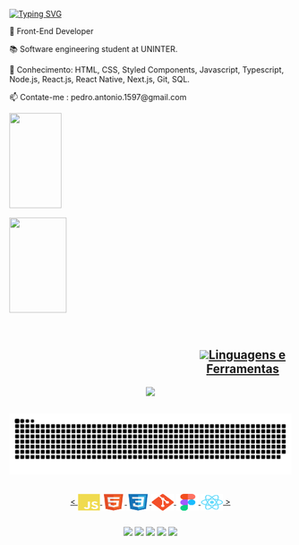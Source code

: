 [![Typing SVG](https://readme-typing-svg.herokuapp.com?color=FFF&lines=Opaa%2C+eae+Pedro+Antonny+aqui!+👋)](https://git.io/typing-svg)

<div>
 <p text-align="left">🔭 Front-End Developer</p>
 <p>📚 Software engineering student at UNINTER.</p>
 <p>🌱 Conhecimento: HTML, CSS, Styled Components, Javascript, Typescript, Node.js, React.js, React Native, Next.js, Git, SQL.</p>
 <p>📫 Contate-me : pedro.antonio.1597@gmail.com</p>
</div>

 <a href="https://github.com/PedroAntonny">
 
 <div width="100%">
   <img width="43%" height="170em" src="https://github-readme-stats.vercel.app/api?username=Pedro Antonny &show_icons=true&theme=tokyonight&title_color=ffd43d&text_color=ffffff&bg_color=171717&icon_color=FFD43D&hide_border=true&include_all_commits=true&count_private=true">

<img width="45%" height="170em" src="https://github-readme-stats.vercel.app/api/top-langs/?username=PhAlves23&layout=compact&langs_count=7&&theme=tokyonight&title_color=ffd43d&text_color=ffffff&bg_color=171717&icon_color=ffd43d&hide_border=true"><br/>

</div>
 
<div align='center' style="display: inline_block align: center">
 <br/>
 <h2 style="margin-left: 330px"><img width="36" src="https://media1.giphy.com/media/IauL6LvGNlT3ffhcqq/giphy.gif">Linguagens e Ferramentas</h2>
<div style="display: inline_block" align="center">
<img align="center" src="https://skillicons.dev/icons?i=linux,powershell,git,vscode,javascript,typescript,css,html,react,nextjs,nodejs,styledcomponents,vercel,bash,github,redux,vite,ai,ps,pr,mysql,figma,xd,maven" />
  
<br/>
<br/>

![Snake animation](https://github.com/brunorafaeI/brunorafaeI/blob/output/github-contribution-grid-snake.svg)

 <br>
<
  <img align="center" alt="Ph-Js" height="30" width="40" src="https://raw.githubusercontent.com/devicons/devicon/master/icons/javascript/javascript-plain.svg">
  <img align="center" alt="Ph-HTML" height="30" width="40" src="https://raw.githubusercontent.com/devicons/devicon/master/icons/html5/html5-original.svg">
  <img align="center" alt="Ph-CSS" height="30" width="40" src="https://raw.githubusercontent.com/devicons/devicon/master/icons/css3/css3-original.svg">
  <img align="center" alt="Ph-Git" height="30" width="40" src="https://raw.githubusercontent.com/devicons/devicon/master/icons/git/git-original.svg">
  <img align="center" alt="Ph-Figma" height="30" width="40" src="https://raw.githubusercontent.com/devicons/devicon/master/icons/figma/figma-original.svg">
  <img align="center" alt="Ph-React" height="30" width="40" src="https://raw.githubusercontent.com/devicons/devicon/master/icons/react/react-original.svg"> >
  <img align="right" alt="" src="">
</div>
 
  ##
 
<div align="center">
 
  <a href="https://www.youtube.com/channel/UCUa_Um_p-EC4JHXWFunEjjA" target="_blank"><img src="https://img.shields.io/badge/YouTube-FF0000?style=for-the-badge&logo=youtube&logoColor=white" target="_blank"></a>
  <a href="https://www.instagram.com/peh.antonny/" target="_blank"><img src="https://img.shields.io/badge/-Instagram-%23E4405F?style=for-the-badge&logo=instagram&logoColor=white" target="_blank"></a>
 	<a href="https://www.twitch.tv/sagatyofdarkxd" target="_blank"><img src="https://img.shields.io/badge/Twitch-9146FF?style=for-the-badge&logo=twitch&logoColor=white" target="_blank"></a>
  <a href = "mailto:pedro.antonio.1597@gmail.com"><img src="https://img.shields.io/badge/Gmail-D14836?style=for-the-badge&logo=gmail&logoColor=white" target="_blank"></a>
  <a href="https://www.linkedin.com/in/pedro-antonio-5853832b0/" target="_blank"><img src="https://img.shields.io/badge/-LinkedIn-%230077B5?style=for-the-badge&logo=linkedin&logoColor=white" target="_blank"></a> 
 
</div>
